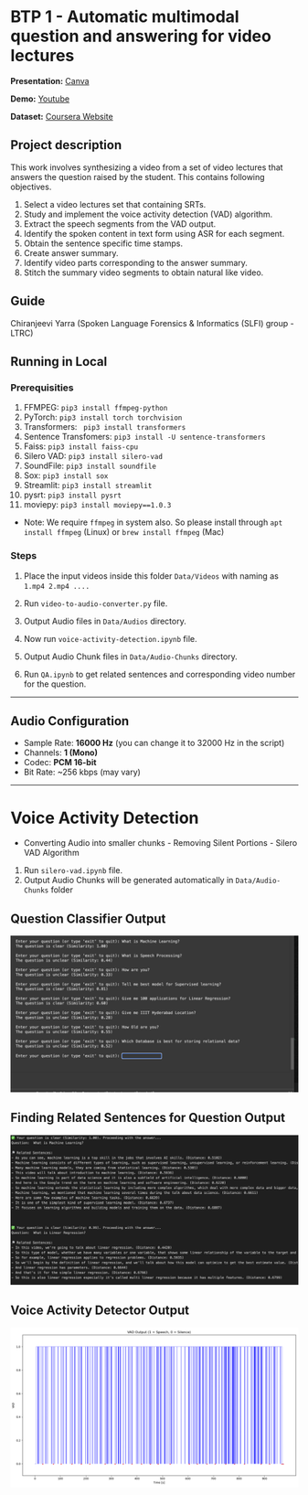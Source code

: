 # BTP 1 - Automatic multimodal question and answering for video lectures

**Presentation:** [Canva](https://www.canva.com/design/DAGhsnSEdRo/IxsYfXwTJMAf6B7icCmBbQ/view?utm_content=DAGhsnSEdRo&utm_campaign=designshare&utm_medium=link2&utm_source=uniquelinks&utlId=hb2715aa87e)

**Demo:** [Youtube](https://www.youtube.com/watch?v=EWW-C-lGbvo)

**Dataset:** [Coursera Website](https://www.coursera.org/learn/introduction-to-machine-learning-supervised-learning/home/week/1)

## Project description
This work involves synthesizing a video from a set of video lectures that answers the question raised by the student. This contains following objectives.
1. Select a video lectures set that containing SRTs.
2. Study and implement the voice activity detection (VAD) algorithm.
3. Extract the speech segments from the VAD output.
4. Identify the spoken content in text form using ASR for each segment.
5. Obtain the sentence specific time stamps.
6. Create answer summary.
7. Identify video parts corresponding to the answer summary.
8. Stitch the summary video segments to obtain natural like video.

## Guide
Chiranjeevi Yarra (Spoken Language Forensics & Informatics (SLFI) group - LTRC)

## Running in Local
### Prerequisities
1. FFMPEG:  `pip3 install ffmpeg-python`
2. PyTorch: `pip3 install torch torchvision`
3. Transformers: ` pip3 install transformers`
4. Sentence Transfomers: `pip3 install -U sentence-transformers`
5. Faiss: `pip3 install faiss-cpu`
6. Silero VAD: `pip3 install silero-vad`
7. SoundFile: `pip3 install soundfile`
8. Sox: `pip3 install sox`
9. Streamlit: `pip3 install streamlit`
10. pysrt: `pip3 install pysrt`
11. moviepy: `pip3 install moviepy==1.0.3`

* Note: We require `ffmpeg` in system also.
So please install through `apt install ffmpeg` (Linux) or `brew install ffmpeg` (Mac)

### Steps
1. Place the input videos inside this folder `Data/Videos` with naming as `1.mp4 2.mp4 ....`
2. Run `video-to-audio-converter.py` file.
3. Output Audio files in `Data/Audios` directory.
4. Now run `voice-activity-detection.ipynb` file.
5. Output Audio Chunk files in `Data/Audio-Chunks` directory.

7. Run `QA.ipynb` to get related sentences and corresponding video number for the question.
---

## Audio Configuration

- Sample Rate: **16000 Hz** (you can change it to 32000 Hz in the script)
- Channels: **1 (Mono)**
- Codec: **PCM 16-bit**
- Bit Rate: ~256 kbps (may vary)
---

# Voice Activity Detection
* Converting Audio into smaller chunks - Removing Silent Portions - Silero VAD Algorithm

1. Run `silero-vad.ipynb` file.
2. Output Audio Chunks will be generated automatically in `Data/Audio-Chunks` folder



## Question Classifier Output
![Classify Question Image](assets/Classify-Question.png)

## Finding Related Sentences for Question Output
![Related Sentences output](assets/Related-Sentences-Output.png)

## Voice Activity Detector Output
![Voice Activity Detector Output](assets/Voice-Activity-Detector-Output.png)
